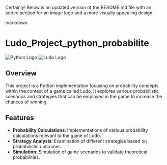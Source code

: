 Certainly! Below is an updated version of the README.md file with an added section for an image logo and a more visually appealing design:

markdown

# Ludo_Project_python_probabilite

![Python Logo](python_logo.png)
![Ludo Logo](ludo_logo.png)

## Overview
This project is a Python implementation focusing on probability concepts within the context of a game called Ludo. It explores various probabilistic scenarios and strategies that can be employed in the game to increase the chances of winning.

## Features
- **Probability Calculations**: Implementations of various probability calculations relevant to the game of Ludo.
- **Strategy Analysis**: Examination of different strategies based on probabilistic outcomes.
- **Simulation**: Simulation of game scenarios to validate theoretical probabilities.


